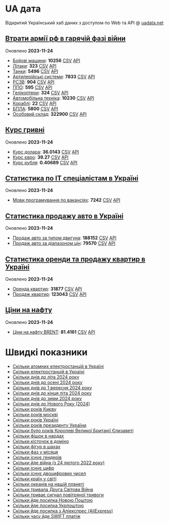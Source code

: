 # UA дата
Відкритий Український хаб даних з доступом по Web та API @ [uadata.net](https://uadata.net/)

## [Втрати армії рф в гарячій фазі війни](https://uadata.net/vtraty-rf.data)
Оновлено **2023-11-24**

- [Бойові машини](https://uadata.net/vtraty-rf:bbm.data): **10256** [CSV](/vtraty-rf/bbm.csv)  [API](https://uadata.net/api?e=1) 
- [Літаки](https://uadata.net/vtraty-rf:planes.data): **323** [CSV](/vtraty-rf/planes.csv)  [API](https://uadata.net/api?e=2) 
- [Танки](https://uadata.net/vtraty-rf:tanks.data): **5496** [CSV](/vtraty-rf/tanks.csv)  [API](https://uadata.net/api?e=3) 
- [Артилерійські системи](https://uadata.net/vtraty-rf:artilery.data): **7833** [CSV](/vtraty-rf/artilery.csv)  [API](https://uadata.net/api?e=4) 
- [РСЗВ](https://uadata.net/vtraty-rf:rszv.data): **904** [CSV](/vtraty-rf/rszv.csv)  [API](https://uadata.net/api?e=5) 
- [ППО](https://uadata.net/vtraty-rf:ppo.data): **595** [CSV](/vtraty-rf/ppo.csv)  [API](https://uadata.net/api?e=6) 
- [Гелікоптери](https://uadata.net/vtraty-rf:helicopters.data): **324** [CSV](/vtraty-rf/helicopters.csv)  [API](https://uadata.net/api?e=7) 
- [Автомобільна техніка](https://uadata.net/vtraty-rf:auto.data): **10230** [CSV](/vtraty-rf/auto.csv)  [API](https://uadata.net/api?e=8) 
- [Кораблі](https://uadata.net/vtraty-rf:ships.data): **22** [CSV](/vtraty-rf/ships.csv)  [API](https://uadata.net/api?e=9) 
- [БПЛА](https://uadata.net/vtraty-rf:bpla.data): **5800** [CSV](/vtraty-rf/bpla.csv)  [API](https://uadata.net/api?e=11) 
- [Особовий склад](https://uadata.net/vtraty-rf.data): **322900** [CSV](/vtraty-rf.csv)  [API](https://uadata.net/api?e=12) 

## [Курс гривні](https://uadata.net/kurs-hryvni.data)
Оновлено **2023-11-24**

- [Курс долара](https://uadata.net/kurs-hryvni.data): **36.0143** [CSV](/kurs-hryvni.csv)  [API](https://uadata.net/api?e=31) 
- [Курс євро](https://uadata.net/kurs-hryvni:euro-to-hryvna.data): **39.27** [CSV](/kurs-hryvni/euro-to-hryvna.csv)  [API](https://uadata.net/api?e=32) 
- [Курс рубля](https://uadata.net/kurs-hryvni:fubl-to-hryvna.data): **0.40689** [CSV](/kurs-hryvni/fubl-to-hryvna.csv)  [API](https://uadata.net/api?e=33) 

## [Статистика по ІТ спеціалістам в Україні](https://uadata.net/rozrobka-softu.data)
Оновлено **2023-11-24**

- [Мови програмування по вакансіях](https://uadata.net/rozrobka-softu.data): **7242** [CSV](/rozrobka-softu.csv)  [API](https://uadata.net/api?e=39) 

## [Статистика продажу авто в Україні](https://uadata.net/automobiles.data)
Оновлено **2023-11-24**

- [Продаж авто за типом двигуна](https://uadata.net/automobiles.data): **188152** [CSV](/automobiles.csv)  [API](https://uadata.net/api?e=41) 
- [Продаж авто за діапазоном цін](https://uadata.net/automobiles:auto-prices.data): **79570** [CSV](/automobiles/auto-prices.csv)  [API](https://uadata.net/api?e=42) 

## [Статистика оренди та продажу квартир в Україні](https://uadata.net/flats.data)
Оновлено **2023-11-24**

- [Оренда квартир](https://uadata.net/flats.data): **31877** [CSV](/flats.csv)  [API](https://uadata.net/api?e=45) 
- [Продаж квартир](https://uadata.net/flats:sell-flat.data): **123043** [CSV](/flats/sell-flat.csv)  [API](https://uadata.net/api?e=46) 

## [Ціни на нафту](https://uadata.net/ciny-na-naftu.data)
Оновлено **2023-11-24**

- [Ціни на нафту BRENT](https://uadata.net/ciny-na-naftu.data): **81.4161** [CSV](/ciny-na-naftu.csv)  [API](https://uadata.net/api?e=59) 

# Швидкі показники
- [Скільки атомних електростанцій в Україні](https://uadata.net/skilki-yadenih-stanciy.data)
- [Скільки електростанцій в Україні](https://uadata.net/skilki-electro-stanciy.data)
- [Скільки днів до літа 2024 року](https://uadata.net/skilki-dniv-do-lita.data)
- [Скільки днів до осені 2024 року](https://uadata.net/skilki-dniv-do-oseni.data)
- [Скільки днів до 1 вересня 2024 року](https://uadata.net/skilki-dniv-do-1-veresnya.data)
- [Скільки днів до кінця літа 2024 року](https://uadata.net/skilki-dniv-do-kinca-lita.data)
- [Скільки днів до зими 2024 року](https://uadata.net/skilki-dniv-do-zymy.data)
- [Скільки днів до Нового Року (2024)](https://uadata.net/skilki-dniv-do-novoho-roku.data)
- [Скільки років Києву](https://uadata.net/skilki-rokiv-kyevu.data)
- [Скільки років москві](https://uadata.net/skilki-rokiv-moskvi.data)
- [Скільки років Україні](https://uadata.net/skilki-rokiv-ukraini.data)
- [Скільки років президенту України](https://uadata.net/skilki-rokiv-presidentu.data)
- [Скільки було років Королеві Великої Британії Єлизаветі](https://uadata.net/skilki-rokiv-korolevi.data)
- [Скільки фішок в нардах](https://uadata.net/skilki-fishok-v-nardah.data)
- [Скільки кісточок в доміно](https://uadata.net/skilki-fishok-v-domino.data)
- [Скільки фігур в шахах](https://uadata.net/skilki-fishok-v-shahah.data)
- [Скільки фаз у місяця](https://uadata.net/skilki-faz-u-misyacya.data)
- [Скільки існує гендерів](https://uadata.net/skilki-genderiv.data)
- [Скільки йде війна (з 24 лютого 2022 року)](https://uadata.net/skilki-ide-viyna.data)
- [Скільки існує цифр](https://uadata.net/skilki-cyfr.data)
- [Скільки існує двоцифрових чисел](https://uadata.net/skilki-2-cyfr-chysel.data)
- [Скільки країн у світі](https://uadata.net/skilki-krain.data)
- [Скільки океанів на нашій планеті](https://uadata.net/skilki-okeaniv.data)
- [Скільки тривала Друга Світова Війна](https://uadata.net/skilki-tryvala-druga-svitova.data)
- [Скільки триває сигнал повітряної тривоги](https://uadata.net/skilki-tryve-tryvoga.data)
- [Скільки йде посилка Новою Поштою](https://uadata.net/skilki-ide-posylka-novoi-poshty.data)
- [Скільки йде посилка Укрпоштою](https://uadata.net/skilki-ide-posylka-ukrposhty.data)
- [Скільки йде посилка з Аліекспрес (AliExpress)](https://uadata.net/skilki-ide-posylka-aliexpress.data)
- [Скільки часу йде SWIFT платіж](https://uadata.net/skilki-ide-swift-perekaz.data)
